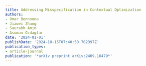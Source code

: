 ```yaml
---
title: Addressing Misspecification in Contextual Optimization
authors:
- Omar Bennouna
- Jiawei Zhang
- Saurabh Amin
- Asuman Ozdaglar
date: '2024-01-01'
publishDate: '2024-10-15T07:40:50.702397Z'
publication_types:
- article-journal
publication: '*arXiv preprint arXiv:2409.10479*'
---
```


